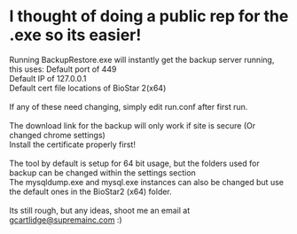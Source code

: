 # I thought of doing a public rep for the .exe so its easier!

Running BackupRestore.exe will instantly get the backup server running, this uses:
Default port of 449<br>
Default IP of 127.0.0.1<br>
Default cert file locations of BioStar 2(x64)<br><br>
If any of these need changing, simply edit run.conf after first run.
<br><br>
The download link for the backup will only work if site is secure (Or changed chrome settings)
<br>
Install the certificate properly first!
<br><br>
The tool by default is setup for 64 bit usage, but the folders used for backup can be changed within the settings section
<br>
The mysqldump.exe and mysql.exe instances can also be changed but use the default ones in the BioStar2 (x64) folder. 
<br><br>
Its still rough, but any ideas, shoot me an email at gcartlidge@supremainc.com :)
